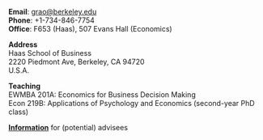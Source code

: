 __Email__: [grao@berkeley.edu](grao@berkeley.edu)  
__Phone__: +1-734-846-7754  
__Office__:  F653 (Haas), 507 Evans Hall (Economics) 

__Address__  
Haas School of Business   
2220 Piedmont Ave, 
Berkeley, CA 94720  
U.S.A.  

__Teaching__  
EWMBA 201A: Economics for Business Decision Making   
Econ 219B: Applications of Psychology and Economics (second-year PhD class)

__[Information](/info_for_potential)__ for (potential) advisees

